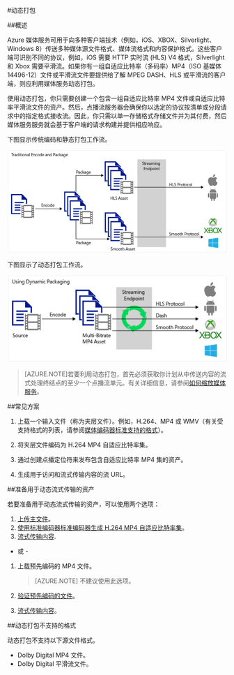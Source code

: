 <properties
	pageTitle="动态打包概述"
	description="主题提供动态打包的概述。"
	authors="Juliako"
	manager="erikre"
	editor=""
	services="media-services"
	documentationCenter=""/>

<tags
	ms.service="media-services"
	ms.date="06/22/2016" 
	wacn.date="08/15/2016"/>


#动态打包

##概述

Azure 媒体服务可用于向多种客户端技术（例如，iOS、XBOX、Silverlight、Windows 8）传送多种媒体源文件格式、媒体流格式和内容保护格式。这些客户端可识别不同的协议，例如，iOS 需要 HTTP 实时流 (HLS) V4 格式，Silverlight 和 Xbox 需要平滑流。如果你有一组自适应比特率（多码率）MP4（ISO 基媒体 14496-12）文件或平滑流文件要提供给了解 MPEG DASH、HLS 或平滑流的客户端，则应利用媒体服务动态打包。

使用动态打包，你只需要创建一个包含一组自适应比特率 MP4 文件或自适应比特率平滑流文件的资产。然后，点播流服务器会确保你以选定的协议按清单或分段请求中的指定格式接收流。因此，你只需以单一存储格式存储文件并为其付费，然后媒体服务服务就会基于客户端的请求构建并提供相应响应。

下图显示传统编码和静态打包工作流。

![静态编码](./media/media-services-dynamic-packaging-overview/media-services-static-packaging.png)

下图显示了动态打包工作流。

![动态编码](./media/media-services-dynamic-packaging-overview/media-services-dynamic-packaging.png)


>[AZURE.NOTE]若要利用动态打包，首先必须获取你计划从中传送内容的流式处理终结点的至少一个点播流单元。有关详细信息，请参阅[如何缩放媒体服务](/documentation/articles/media-services-manage-origins/#scale_streaming_endpoints)。

##常见方案

1. 上载一个输入文件（称为夹层文件）。例如，H.264、MP4 或 WMV（有关受支持格式的列表，请参阅[媒体编码器标准支持的格式](/documentation/articles/media-services-media-encoder-standard-formats/)）。

1. 将夹层文件编码为 H.264 MP4 自适应比特率集。

1. 通过创建点播定位符来发布包含自适应比特率 MP4 集的资产。

1. 生成用于访问和流式传输内容的流 URL。


##准备用于动态流式传输的资产

若要准备用于动态流式传输的资产，可以使用两个选项：

1. [上传主文件](/documentation/articles/media-services-dotnet-upload-files/)。
2. [使用标准编码器标准编码器生成 H.264 MP4 自适应比特率集](/documentation/articles/media-services-dotnet-encode-with-media-encoder-standard/)。
3. [流式传输内容](/documentation/articles/media-services-deliver-content-overview/).

- 或 -
 
1. 上载预先编码的 MP4 文件。

	>[AZURE.NOTE] 不建议使用此选项。
	
2. [验证预先编码的文件](media-services-static-packaging.md#validating-adaptive-bitrate-mp4s-encoded-with-external-encoders)。
3. [流式传输内容](media-services-deliver-content-overview.md)。


##<a id="unsupported_formats"></a>动态打包不支持的格式

动态打包不支持以下源文件格式。

- Dolby Digital MP4 文件。
- Dolby Digital 平滑流文件。

<!---HONumber=Mooncake_0808_2016-->